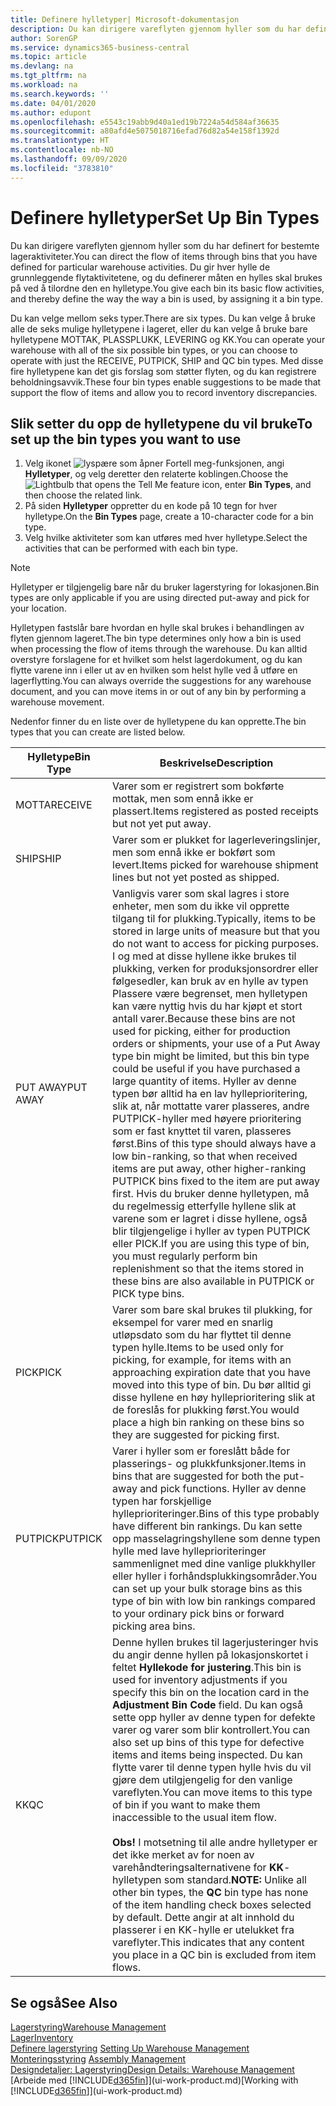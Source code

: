 ```yaml
---
title: Definere hylletyper| Microsoft-dokumentasjon
description: Du kan dirigere vareflyten gjennom hyller som du har definert for bestemte lageraktiviteter. Du gir hver hylle de grunnleggende flytaktivitetene, og du definerer måten en hylles skal brukes på ved å tilordne den en hylletype.
author: SorenGP
ms.service: dynamics365-business-central
ms.topic: article
ms.devlang: na
ms.tgt_pltfrm: na
ms.workload: na
ms.search.keywords: ''
ms.date: 04/01/2020
ms.author: edupont
ms.openlocfilehash: e5543c19abb9d40a1ed19b7224a54d584af36635
ms.sourcegitcommit: a80afd4e5075018716efad76d82a54e158f1392d
ms.translationtype: HT
ms.contentlocale: nb-NO
ms.lasthandoff: 09/09/2020
ms.locfileid: "3783810"
---
```

# <a name="set-up-bin-types"></a><span data-ttu-id="84a5e-104">Definere hylletyper</span><span class="sxs-lookup"><span data-stu-id="84a5e-104">Set Up Bin Types</span></span>
<span data-ttu-id="84a5e-105">Du kan dirigere vareflyten gjennom hyller som du har definert for bestemte lageraktiviteter.</span><span class="sxs-lookup"><span data-stu-id="84a5e-105">You can direct the flow of items through bins that you have defined for particular warehouse activities.</span></span> <span data-ttu-id="84a5e-106">Du gir hver hylle de grunnleggende flytaktivitetene, og du definerer måten en hylles skal brukes på ved å tilordne den en hylletype.</span><span class="sxs-lookup"><span data-stu-id="84a5e-106">You give each bin its basic flow activities, and thereby define the way the way a bin is used, by assigning it a bin type.</span></span>  

<span data-ttu-id="84a5e-107">Du kan velge mellom seks typer.</span><span class="sxs-lookup"><span data-stu-id="84a5e-107">There are six types.</span></span> <span data-ttu-id="84a5e-108">Du kan velge å bruke alle de seks mulige hylletypene i lageret, eller du kan velge å bruke bare hylletypene MOTTAK, PLASSPLUKK, LEVERING og KK.</span><span class="sxs-lookup"><span data-stu-id="84a5e-108">You can operate your warehouse with all of the six possible bin types, or you can choose to operate with just the RECEIVE, PUTPICK, SHIP and QC bin types.</span></span> <span data-ttu-id="84a5e-109">Med disse fire hylletypene kan det gis forslag som støtter flyten, og du kan registrere beholdningsavvik.</span><span class="sxs-lookup"><span data-stu-id="84a5e-109">These four bin types enable suggestions to be made that support the flow of items and allow you to record inventory discrepancies.</span></span>  

## <a name="to-set-up-the-bin-types-you-want-to-use"></a><span data-ttu-id="84a5e-110">Slik setter du opp de hylletypene du vil bruke</span><span class="sxs-lookup"><span data-stu-id="84a5e-110">To set up the bin types you want to use</span></span>  
1.  <span data-ttu-id="84a5e-111">Velg ikonet ![lyspære som åpner Fortell meg-funksjonen](media/ui-search/search_small.png "Fortell hva du vil gjøre"), angi **Hylletyper**, og velg deretter den relaterte koblingen.</span><span class="sxs-lookup"><span data-stu-id="84a5e-111">Choose the ![Lightbulb that opens the Tell Me feature](media/ui-search/search_small.png "Tell me what you want to do") icon, enter **Bin Types**, and then choose the related link.</span></span>  
2.  <span data-ttu-id="84a5e-112">På siden **Hylletyper** oppretter du en kode på 10 tegn for hver hylletype.</span><span class="sxs-lookup"><span data-stu-id="84a5e-112">On the **Bin Types** page, create a 10-character code for a bin type.</span></span>  
3.  <span data-ttu-id="84a5e-113">Velg hvilke aktiviteter som kan utføres med hver hylletype.</span><span class="sxs-lookup"><span data-stu-id="84a5e-113">Select the activities that can be performed with each bin type.</span></span>  

> [!NOTE]  
>  <span data-ttu-id="84a5e-114">Hylletyper er tilgjengelig bare når du bruker lagerstyring for lokasjonen.</span><span class="sxs-lookup"><span data-stu-id="84a5e-114">Bin types are only applicable if you are using directed put-away and pick for your location.</span></span>  

<span data-ttu-id="84a5e-115">Hylletypen fastslår bare hvordan en hylle skal brukes i behandlingen av flyten gjennom lageret.</span><span class="sxs-lookup"><span data-stu-id="84a5e-115">The bin type determines only how a bin is used when processing the flow of items through the warehouse.</span></span> <span data-ttu-id="84a5e-116">Du kan alltid overstyre forslagene for et hvilket som helst lagerdokument, og du kan flytte varene inn i eller ut av en hvilken som helst hylle ved å utføre en lagerflytting.</span><span class="sxs-lookup"><span data-stu-id="84a5e-116">You can always override the suggestions for any warehouse document, and you can move items in or out of any bin by performing a warehouse movement.</span></span>  

<span data-ttu-id="84a5e-117">Nedenfor finner du en liste over de hylletypene du kan opprette.</span><span class="sxs-lookup"><span data-stu-id="84a5e-117">The bin types that you can create are listed below.</span></span>  

|<span data-ttu-id="84a5e-118">Hylletype</span><span class="sxs-lookup"><span data-stu-id="84a5e-118">Bin Type</span></span>|<span data-ttu-id="84a5e-119">Beskrivelse</span><span class="sxs-lookup"><span data-stu-id="84a5e-119">Description</span></span>|  
|------------------|---------------------------------------|  
|<span data-ttu-id="84a5e-120">MOTTA</span><span class="sxs-lookup"><span data-stu-id="84a5e-120">RECEIVE</span></span>|<span data-ttu-id="84a5e-121">Varer som er registrert som bokførte mottak, men som ennå ikke er plassert.</span><span class="sxs-lookup"><span data-stu-id="84a5e-121">Items registered as posted receipts but not yet put away.</span></span>|  
|<span data-ttu-id="84a5e-122">SHIP</span><span class="sxs-lookup"><span data-stu-id="84a5e-122">SHIP</span></span>|<span data-ttu-id="84a5e-123">Varer som er plukket for lagerleveringslinjer, men som ennå ikke er bokført som levert.</span><span class="sxs-lookup"><span data-stu-id="84a5e-123">Items picked for warehouse shipment lines but not yet posted as shipped.</span></span>|  
|<span data-ttu-id="84a5e-124">PUT AWAY</span><span class="sxs-lookup"><span data-stu-id="84a5e-124">PUT AWAY</span></span>|<span data-ttu-id="84a5e-125">Vanligvis varer som skal lagres i store enheter, men som du ikke vil opprette tilgang til for plukking.</span><span class="sxs-lookup"><span data-stu-id="84a5e-125">Typically, items to be stored in large units of measure but that you do not want to access for picking purposes.</span></span> <span data-ttu-id="84a5e-126">I og med at disse hyllene ikke brukes til plukking, verken for produksjonsordrer eller følgesedler, kan bruk av en hylle av typen Plassere være begrenset, men hylletypen kan være nyttig hvis du har kjøpt et stort antall varer.</span><span class="sxs-lookup"><span data-stu-id="84a5e-126">Because these bins are not used for picking, either for production orders or shipments, your use of a Put Away type bin might be limited, but this bin type could be useful if you have purchased a large quantity of items.</span></span> <span data-ttu-id="84a5e-127">Hyller av denne typen bør alltid ha en lav hylleprioritering, slik at, når mottatte varer plasseres, andre PUTPICK-hyller med høyere prioritering som er fast knyttet til varen, plasseres først.</span><span class="sxs-lookup"><span data-stu-id="84a5e-127">Bins of this type should always have a low bin-ranking, so that when received items are put away, other higher-ranking PUTPICK bins fixed to the item are put away first.</span></span> <span data-ttu-id="84a5e-128">Hvis du bruker denne hylletypen, må du regelmessig etterfylle hyllene slik at varene som er lagret i disse hyllene, også blir tilgjengelige i hyller av typen PUTPICK eller PICK.</span><span class="sxs-lookup"><span data-stu-id="84a5e-128">If you are using this type of bin, you must regularly perform bin replenishment so that the items stored in these bins are also available in PUTPICK or PICK type bins.</span></span>|  
|<span data-ttu-id="84a5e-129">PICK</span><span class="sxs-lookup"><span data-stu-id="84a5e-129">PICK</span></span>|<span data-ttu-id="84a5e-130">Varer som bare skal brukes til plukking, for eksempel for varer med en snarlig utløpsdato som du har flyttet til denne typen hylle.</span><span class="sxs-lookup"><span data-stu-id="84a5e-130">Items to be used only for picking, for example, for items with an approaching expiration date that you have moved into this type of bin.</span></span> <span data-ttu-id="84a5e-131">Du bør alltid gi disse hyllene en høy hylleprioritering slik at de foreslås for plukking først.</span><span class="sxs-lookup"><span data-stu-id="84a5e-131">You would place a high bin ranking on these bins so they are suggested for picking first.</span></span>|  
|<span data-ttu-id="84a5e-132">PUTPICK</span><span class="sxs-lookup"><span data-stu-id="84a5e-132">PUTPICK</span></span>|<span data-ttu-id="84a5e-133">Varer i hyller som er foreslått både for plasserings- og plukkfunksjoner.</span><span class="sxs-lookup"><span data-stu-id="84a5e-133">Items in bins that are suggested for both the put-away and pick functions.</span></span> <span data-ttu-id="84a5e-134">Hyller av denne typen har forskjellige hylleprioriteringer.</span><span class="sxs-lookup"><span data-stu-id="84a5e-134">Bins of this type probably have different bin rankings.</span></span> <span data-ttu-id="84a5e-135">Du kan sette opp masselagringshyllene som denne typen hylle med lave hylleprioriteringer sammenlignet med dine vanlige plukkhyller eller hyller i forhåndsplukkingsområder.</span><span class="sxs-lookup"><span data-stu-id="84a5e-135">You can set up your bulk storage bins as this type of bin with low bin rankings compared to your ordinary pick bins or forward picking area bins.</span></span>|  
|<span data-ttu-id="84a5e-136">KK</span><span class="sxs-lookup"><span data-stu-id="84a5e-136">QC</span></span>|<span data-ttu-id="84a5e-137">Denne hyllen brukes til lagerjusteringer hvis du angir denne hyllen på lokasjonskortet i feltet **Hyllekode for justering**.</span><span class="sxs-lookup"><span data-stu-id="84a5e-137">This bin is used for inventory adjustments if you specify this bin on the location card in the **Adjustment Bin Code** field.</span></span> <span data-ttu-id="84a5e-138">Du kan også sette opp hyller av denne typen for defekte varer og varer som blir kontrollert.</span><span class="sxs-lookup"><span data-stu-id="84a5e-138">You can also set up bins of this type for defective items and items being inspected.</span></span> <span data-ttu-id="84a5e-139">Du kan flytte varer til denne typen hylle hvis du vil gjøre dem utilgjengelig for den vanlige vareflyten.</span><span class="sxs-lookup"><span data-stu-id="84a5e-139">You can move items to this type of bin if you want to make them inaccessible to the usual item flow.</span></span><br /><br /> <span data-ttu-id="84a5e-140">**Obs!** I motsetning til alle andre hylletyper er det ikke merket av for noen av varehåndteringsalternativene for **KK**-hylletypen som standard.</span><span class="sxs-lookup"><span data-stu-id="84a5e-140">**NOTE:** Unlike all other bin types, the **QC** bin type has none of the item handling check boxes selected by default.</span></span> <span data-ttu-id="84a5e-141">Dette angir at alt innhold du plasserer i en KK-hylle er utelukket fra vareflyter.</span><span class="sxs-lookup"><span data-stu-id="84a5e-141">This indicates that any content you place in a QC bin is excluded from item flows.</span></span>|  

## <a name="see-also"></a><span data-ttu-id="84a5e-142">Se også</span><span class="sxs-lookup"><span data-stu-id="84a5e-142">See Also</span></span>
[<span data-ttu-id="84a5e-143">Lagerstyring</span><span class="sxs-lookup"><span data-stu-id="84a5e-143">Warehouse Management</span></span>](warehouse-manage-warehouse.md)  
[<span data-ttu-id="84a5e-144">Lager</span><span class="sxs-lookup"><span data-stu-id="84a5e-144">Inventory</span></span>](inventory-manage-inventory.md)  
<span data-ttu-id="84a5e-145">[Definere lagerstyring](warehouse-setup-warehouse.md)   </span><span class="sxs-lookup"><span data-stu-id="84a5e-145">[Setting Up Warehouse Management](warehouse-setup-warehouse.md)   </span></span>  
<span data-ttu-id="84a5e-146">[Monteringsstyring](assembly-assemble-items.md)  </span><span class="sxs-lookup"><span data-stu-id="84a5e-146">[Assembly Management](assembly-assemble-items.md)  </span></span>  
[<span data-ttu-id="84a5e-147">Designdetaljer: Lagerstyring</span><span class="sxs-lookup"><span data-stu-id="84a5e-147">Design Details: Warehouse Management</span></span>](design-details-warehouse-management.md)  
<span data-ttu-id="84a5e-148">[Arbeide med [!INCLUDE[d365fin](includes/d365fin_md.md)]](ui-work-product.md)</span><span class="sxs-lookup"><span data-stu-id="84a5e-148">[Working with [!INCLUDE[d365fin](includes/d365fin_md.md)]](ui-work-product.md)</span></span>
